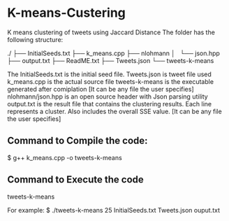 # K-means-Custering
K means clustering of tweets using Jaccard Distance
The folder has the following structure:

./
├── InitialSeeds.txt
├── k_means.cpp
├── nlohmann
│   └── json.hpp
├── output.txt
├── ReadME.txt
├── Tweets.json
└── tweets-k-means


The InitialSeeds.txt is the initial seed file. 
Tweets.json is tweet file used
k_means.cpp is the actual source file
tweets-k-means is the executable generated after comiplation [It can be any file the user specifies]
nlohmann/json.hpp is an open source header with Json parsing utility
output.txt is the result file that contains the clustering results. Each line represents a cluster. Also includes the overall SSE value. [It can be any file the user specifies]

Command to Compile the code:
--------------------------------------------------------
$ g++ k_means.cpp -o tweets-k-means


Command to Execute the code
--------------------------------------------------------
tweets-k-means <numberOfClusters> <initialSeedsFile><TweetsDataFile> <outputFile>

For example: 
$  ./tweets-k-means 25 InitialSeeds.txt Tweets.json ouput.txt
